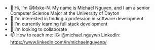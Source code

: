 - 👋 Hi, I’m @Mxke-N. My name is Michael Nguyen, and I am a senior Computer Science Major at the University of Dayton
- 👀 I’m interested in finding a profession in software development
- 🌱 I’m currently learning full stack development
- 💞️ I’m looking to collaborate
- 📫 How to reach me:
      IG: @michael.nguywn
      LinkedIn: https://www.linkedin.com/in/michaelnguyenp/

<!---
Mxke-N/Mxke-N is a ✨ special ✨ repository because its `README.md` (this file) appears on your GitHub profile.
You can click the Preview link to take a look at your changes.
--->
